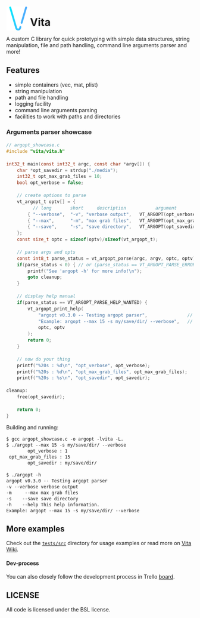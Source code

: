 <img src="imgs/v-flaticon.png" width="64" height="64" align="left"></img>
# Vita

A custom C library for quick prototyping with simple data structures, string manipulation, file and path handling, command line arguments parser and more!

## Features
* simple containers (vec, mat, plist)
* string manipulation
* path and file handling
* logging facility
* command line arguments parsing
* facilities to work with paths and directories

### Arguments parser showcase
```c
// argopt_showcase.c
#include "vita/vita.h"

int32_t main(const int32_t argc, const char *argv[]) {
    char *opt_savedir = strdup("./media");
    int32_t opt_max_grab_files = 10;
    bool opt_verbose = false;

    // create options to parse
    vt_argopt_t optv[] = {
          // long       short     description           argument               type
        { "--verbose",  "-v", "verbose output",   VT_ARGOPT(opt_verbose),        vt_type_bool },
        { "--max",      "-m", "max grab files",   VT_ARGOPT(opt_max_grab_files), vt_type_int32 },
        { "--save",     "-s", "save directory",   VT_ARGOPT(opt_savedir),        vt_type_cstr },
    };
    const size_t optc = sizeof(optv)/sizeof(vt_argopt_t);

    // parse args and opts
    const int8_t parse_status = vt_argopt_parse(argc, argv, optc, optv);
    if(parse_status < 0) { // or (parse_status == VT_ARGOPT_PARSE_ERROR)
        printf("See 'argopt -h' for more info!\n");
        goto cleanup;
    }

    // display help manual
    if(parse_status == VT_ARGOPT_PARSE_HELP_WANTED) {
        vt_argopt_print_help(
            "argopt v0.3.0 -- Testing argopt parser",               // header
            "Example: argopt --max 15 -s my/save/dir/ --verbose",   // footer
            optc, optv
        );
        return 0;
    }

    // now do your thing
    printf("%20s : %d\n", "opt_verbose", opt_verbose);
    printf("%20s : %d\n", "opt_max_grab_files", opt_max_grab_files);
    printf("%20s : %s\n", "opt_savedir", opt_savedir);

cleanup:
    free(opt_savedir);

    return 0;
}
```

Building and running:
```
$ gcc argopt_showcase.c -o argopt -lvita -L.
$ ./argopt --max 15 -s my/save/dir/ --verbose
        opt_verbose : 1
 opt_max_grab_files : 15
        opt_savedir : my/save/dir/

$ ./argopt -h
argopt v0.3.0 -- Testing argopt parser
-v --verbose verbose output
-m     --max max grab files
-s    --save save directory
-h    --help This help information.
Example: argopt --max 15 -s my/save/dir/ --verbose
```

## More examples
Check out the [`tests/src`](tests/src) directory for usage examples or read more on [Vita Wiki](docs/wiki/VITA.md).

#### Dev-process
You can also closely follow the development process in Trello [board](https://trello.com/b/MFeDGO8u/vita).

## LICENSE
All code is licensed under the BSL license.
